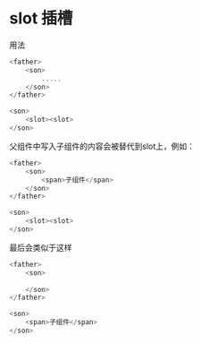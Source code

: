 # slot 插槽 
用法
```javascript
<father>
    <son>
        .....
    </son>
</father>

<son>
    <slot><slot>
</son>
```
父组件中写入子组件的内容会被替代到slot上，例如：
```javascript
<father>
    <son>
        <span>子组件</span>
    </son>
</father>

<son>
    <slot><slot>
</son>
```
最后会类似于这样
```javascript
<father>
    <son>
        
    </son>
</father>

<son>
    <span>子组件</span>
</son>
```


